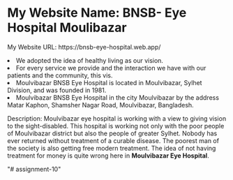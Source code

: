 <h1>My Website Name: BNSB- Eye Hospital Moulibazar</h1>
<p>My Website URL: https://bnsb-eye-hospital.web.app/</p>

<li>We adopted the idea of healthy living as our vision.</li>
<li>For every service we provide and the interaction we have with our patients and the community, this vis.</li>
<li>Moulvibazar BNSB Eye Hospital is located in Moulvibazar, Sylhet Division, and was founded in 1981.</li>
<li>Moulvibazar BNSB Eye Hospital in the city Moulvibazar by the address Matar Kaphon, Shamsher Nagar Road, Moulvibazar, Bangladesh.</li>

<p>Description: Moulvibazar eye hospital is working with a view to giving vision
to the sight-disabled. This hospital is working not only with the
poor people of Moulvibazar district but also the people of greater
Sylhet. Nobody has ever returned without treatment of a curable
disease. The poorest man of the society is also getting free
modern treatment. The idea of not having treatment for money is
quite wrong here in <b>Moulvibazar Eye Hospital</b>. </p>"# assignment-10" 
